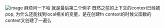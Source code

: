 ![image](https://user-images.githubusercontent.com/22719329/50440261-4ad40580-0930-11e9-8115-f588109a1dac.png)
麻烦问一下哈 就是最后第二个例子 既然之前的上下文的context已经被pop, 为什么还能找到local相关的变量，是在创建fn context的时候父函数的context又创建了一遍么